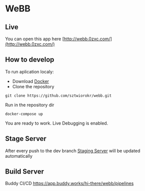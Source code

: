 # WeBB

## Live

You can open this app here
[http://webb.0zxc.com/](http://webb.0zxc.com/)

## How to develop

To run aplication localy:
* Download [Docker](https://www.docker.com/)
* Clone the repository
```
git clone https://github.com/sztwiorokr/webb.git
```
Run in the repository dir
```
docker-compose up
```
You are ready to work. Live Debugging is enabled.
## Stage Server

After every push to the dev branch [Staging Server](http://webb.0zxc.com:81/) will be updated automatically

## Build Server

Buddy CI/CD
https://app.buddy.works/hi-there/webb/pipelines
